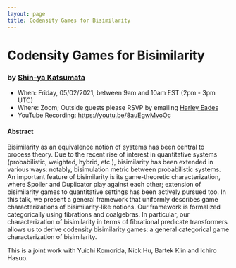 ```yaml
---
layout: page
title: Codensity Games for Bisimilarity
---
```


Codensity Games for Bisimilarity
======
### by [Shin-ya Katsumata](http://group-mmm.org/~s-katsumata/index-e.html)

- When: Friday, 05/02/2021, between 9am and 10am EST (2pm - 3pm UTC)
- Where: Zoom; Outside guests please RSVP by emailing <a href="mailto:harley.eades@gmail.com">Harley Eades</a>
- YouTube Recording: <https://youtu.be/8auEgwMvoOc>

#### Abstract

Bisimilarity as an equivalence notion of systems has been central to
process theory. Due to the recent rise of interest in quantitative
systems (probabilistic, weighted, hybrid, etc.), bisimilarity has been
extended in various ways: notably, bisimulation metric between
probabilistic systems. An important feature of bisimilarity is its
game-theoretic characterization, where Spoiler and Duplicator play
against each other; extension of bisimilarity games to quantitative
settings has been actively pursued too. In this talk, we present a
general framework that uniformly describes game characterizations of
bisimilarity-like notions. Our framework is formalized categorically
using fibrations and coalgebras. In particular, our characterization
of bisimilarity in terms of fibrational predicate transformers allows
us to derive codensity bisimilarity games: a general categorical game
characterization of bisimilarity.

This is a joint work with Yuichi Komorida, Nick Hu, Bartek Klin and
Ichiro Hasuo.

